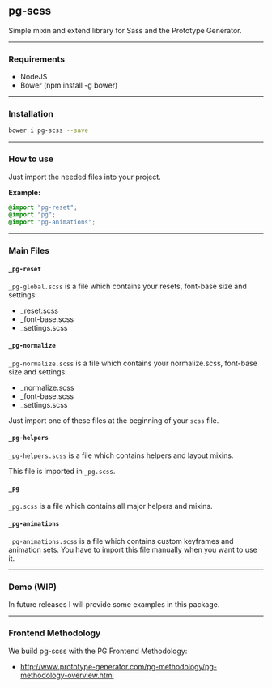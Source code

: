 ## pg-scss

Simple mixin and extend library for Sass and the Prototype Generator.

---------------------------------------------------
### Requirements

- NodeJS
- Bower (npm install -g bower)

---------------------------------------------------
### Installation

``` bash
bower i pg-scss --save
```

---------------------------------------------------
### How to use

Just import the needed files into your project.

**Example:**

``` scss
@import "pg-reset";
@import "pg";
@import "pg-animations";
```

---------------------------------------------------
### Main Files

#### `_pg-reset`

`_pg-global.scss` is a file which contains your resets, font-base size and settings: 
- _reset.scss
- _font-base.scss
- _settings.scss

#### `_pg-normalize`

`_pg-normalize.scss` is a file which contains your normalize.scss, font-base size and settings: 
- _normalize.scss
- _font-base.scss
- _settings.scss

Just import one of these files at the beginning of your `scss` file.

#### `_pg-helpers`

`_pg-helpers.scss` is a file which contains helpers and layout mixins.

This file is imported in `_pg.scss`.

#### `_pg`

`_pg.scss` is a file which contains all major helpers and mixins.

#### `_pg-animations`

`_pg-animations.scss` is a file which contains custom keyframes and animation sets. You have to import this file manually when you want to use it.

---------------------------------------------------
### Demo (WIP)

In future releases I will provide some examples in this package.

---------------------------------------------------
### Frontend Methodology

We build pg-scss with the PG Frontend Methodology: 
* http://www.prototype-generator.com/pg-methodology/pg-methodology-overview.html
